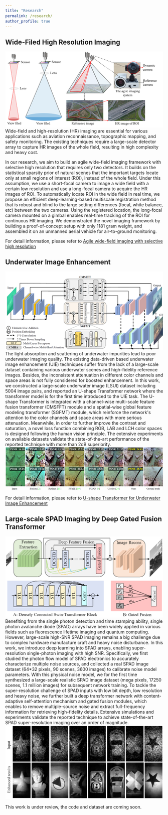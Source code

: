 ```yaml
---
title: "Research"
permalink: /research/
author_profile: true
---
```


## Wide-Filed High Resolution Imaging
![avatar](../images/oe.png)
 Wide-field and high-resolution (HR) imaging are essential for various applications such as aviation reconnaissance, topographic mapping, and safety monitoring. The existing techniques require a large-scale detector array to capture HR images of the whole field, resulting in high complexity and heavy cost. 

In our research, we aim to build an agile wide-field imaging framework with selective high resolution that requires only two detectors. It builds on the statistical sparsity prior of natural scenes that the important targets locate only at small regions of interest (ROI), instead of the whole field. Under this assumption, we use a short-focal camera to image a wide field with a certain low resolution and use a long-focal camera to acquire the HR images of ROI. To automatically locate ROI in the wide field in real time, we propose an efficient deep-learning-based multiscale registration method that is robust and blind to the large setting differences (focal, white balance, etc) between the two cameras. Using the registered location, the long-focal camera mounted on a gimbal enables real-time tracking of the ROI for continuous HR imaging. We demonstrated the novel imaging framework by building a proof-of-concept setup with only 1181 gram weight, and assembled it on an unmanned aerial vehicle for air-to-ground monitoring. 

For detail information, please refer to [Agile wide-field imaging with selective high resolution](https://www.osapublishing.org/oe/fulltext.cfm?uri=oe-29-22-35602)



##  Underwater Image Enhancement
![avatar](../images/ushape.png)
The light absorption and scattering of underwater impurities lead to poor underwater imaging quality. The existing data-driven based underwater image enhancement (UIE) techniques suffer from the lack of a large-scale dataset containing various underwater scenes and high-fidelity reference images. Besides, the inconsistent attenuation in different color channels and space areas is not fully considered for boosted enhancement. In this work, we constructed a large-scale underwater image (LSUI) dataset including 5004 image pairs, and reported an U-shape Transformer network where the transformer model is for the first time introduced to the UIE task. The U-shape Transformer is integrated with a channel-wise multi-scale feature fusion transformer (CMSFFT) module and a spatial-wise global feature modeling transformer (SGFMT) module, which reinforce the network's attention to the color channels and space areas with more serious attenuation. Meanwhile, in order to further improve the contrast and saturation, a novel loss function combining RGB, LAB and LCH color spaces is designed following the human vision principle. The extensive experiments on available datasets validate the state-of-the-art performance of the reported technique with more than 2dB superiority. 
![avatar](../images/compare.png)

For detail information, please refer to [U-shape Transformer for Underwater Image Enhancement](https://lintaopeng.github.io/_pages/UIE%20Project%20Page.html)




##  Large-scale SPAD Imaging by Deep Gated Fusion Transformer
![avatar](../images/Gated_Fusion_Transformer.png)
Benefiting from the single photon detection and time stamping ability, single photon avalanche diode (SPAD) arrays have been widely applied in various fields such as fluorescence lifetime imaging and quantum computing. However, large-scale high-SNR SPAD imaging remains a big challenge due to complex hardware manufacture craft and heavy noise disturbance. In this work, we introduce deep learning into SPAD arrays, enabling super-resolution single-photon imaging with high SNR. Specifically, we first studied the photon flow model of SPAD electronics to accurately characterize multiple noise sources, and collected a real SPAD image dataset (64*32 pixels, 90 scenes, 3600 images) to calibrate noise model parameters. With this physical noise model, we for the first time synthesized a large-scale realistic SPAD image dataset (mega pixels, 17250 scenes, 1.1 million images) for subsequent network training. To tackle the super-resolution challenge of SPAD inputs with low bit depth, low resolution and heavy noise, we further built a deep transformer network with content-adaptive self-attention mechanism and gated fusion modules, which enables to remove multiple-source noise and extract full-frequency information for retrieving high-fidelity details. Extensive simulations and experiments validate the reported technique to achieve state-of-the-art SPAD super-resolution imaging over an order of magnitude.
![avatar](../images/spad_test.png)

This work is under review, the code and dataset are coming soon.

